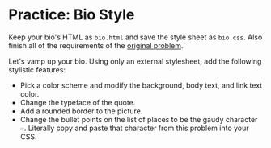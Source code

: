 # Practice: Bio Style
Keep your bio's HTML as `bio.html` and save the style sheet as `bio.css`.
Also finish all of the requirements of the [original problem](bio.md).

Let's vamp up your bio.
Using only an external stylesheet, add the following stylistic features:
* Pick a color scheme and modify the background, body text, and link text color.
* Change the typeface of the quote.
* Add a rounded border to the picture.
* Change the bullet points on the list of places to be the gaudy  character `☞`.
Literally copy and paste that character from this problem into your CSS.
